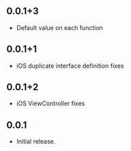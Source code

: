 ## 0.0.1+3

* Default value on each function

## 0.0.1+1

* iOS duplicate interface definition fixes

## 0.0.1+2

* iOS ViewController fixes

## 0.0.1

* Initial release.